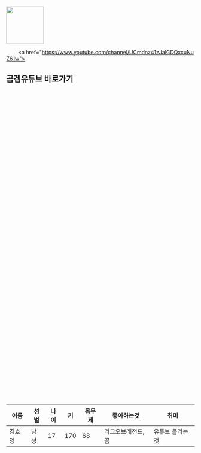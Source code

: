 <!doctype html>

<html lang="ko">

  <head></head>

  <body>

        <style>

​    table{

​      border: 1px solid black;

​      

​    }

​    table >thead> tr > th{

​      border:1px solid gray;

​    }

​    table >tbody> tr > td{

​      border:1px solid gray;

​      background:aqua;

​     

​    </style>

​    

  </a><img src="img.png.png" width="100">

        <a href="https://www.youtube.com/channel/UCmdnz41zJalGDQxcuNuZ61w"><h2>곰겜유튜브 바로가기</h2></a> 

​    

  





       <table>

​       <thead>

​        <tr>

​          <th>이름</th>

​          <th>성별</th>

​          <th>나이</th>

​          <th>키</th>

​          <th>몸무게</th>

​          <th>좋아하는것</th>

​          <th>취미</th>

​        </tr>

​      </thead>

​      <tbody>

​        <tr>

​        <td>김호영</td>

​        <td>남성</td>

​        <td>17</td>

​        <td>170</td>

​        <td> 68</td>

​        <td>리그오브레전드,곰</td>

​        <td>유튜브 올리는것</td>

​        </tr>

​        

​      </tbody>

​    </table>

  </body>

</html>